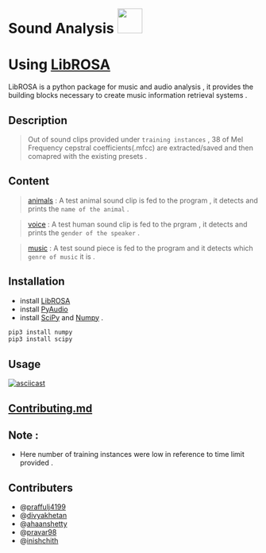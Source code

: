 Sound Analysis <img src = "http://www.freeiconspng.com/uploads/audio-sound-waves-png-7.png" height = "50" >
============
# Using [LibROSA](https://librosa.github.io)  
 LibROSA is a python package for music and audio analysis , it provides the building blocks necessary to create music information retrieval systems .

## Description
> Out of sound clips provided under `training instances` , 38 of Mel Frequency cepstral coefficients(.mfcc) are extracted/saved and then comapred with the existing presets .

## Content
> [animals](https://github.com/inishchith/SoundAnalysis/tree/master/animals) : A test animal sound clip is fed to the program , it detects and prints the `name of the animal` .

> [voice](https://github.com/inishchith/SoundAnalysis/tree/master/voice) : A test human sound clip is fed to the prgram , it detects and prints the `gender of the speaker` .

> [music](https://github.com/inishchith/SoundAnalysis/tree/master/music) : A test sound piece is fed to the program and it detects which `genre of music` it is .

## Installation
- install [LibROSA](https://librosa.github.io/librosa/install.html)
- install [PyAudio](https://github.com/jleb/pyaudio)
- install [SciPy](https://github.com/scipy/scipy/releases) and [Numpy](https://github.com/numpy/numpy) .
```bash
pip3 install numpy
pip3 install scipy
```

## Usage
[![asciicast](https://asciinema.org/a/65cv10zfa9hahtjxocg01x1nm.png)](https://asciinema.org/a/65cv10zfa9hahtjxocg01x1nm)

## [Contributing.md]()


## Note :
- Here number of training instances were low in reference to time limit provided .

## Contributers
- @[praffulj4199](https://github.com/praffulj4199)
- @[divyakhetan](https://github.com/divyakhetan)
- @[ahaanshetty](https://github.com/ahaanshetty)
- @[pravar98](https://github.com/pravar98)
- @[inishchith](https://github.com/inishchith)
